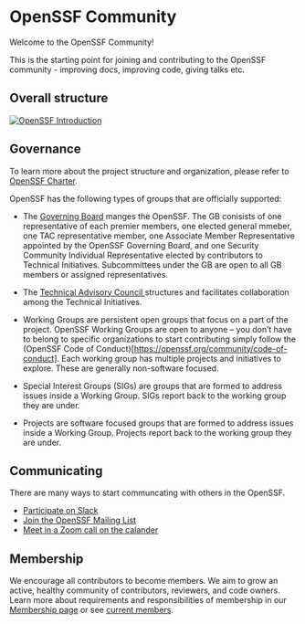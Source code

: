 # OpenSSF Community


Welcome to the OpenSSF Community! 

This is the starting point for joining and contributing to the OpenSSF community - improving docs, improving code, giving talks etc.

## Overall structure

[![OpenSSF Introduction](https://user-images.githubusercontent.com/51727488/236529348-7fc48e96-b289-42f1-87bc-1f765ee48498.png)](https://docs.google.com/presentation/d/1ZQ7WjNH5fQL7qvpFN3jTFt-iQHqPpUc5of_azQc8iic/edit#slide=id.gc84c2d290f_0_126)


 ## Governance
 
To learn more about the project structure and organization, please refer to [OpenSSF Charter](https://openssf.org/about/charter/). 

OpenSSF has the following types of groups that are officially supported:

- The [Governing Board](https://openssf.org/about/board/) manges the OpenSSF.  The GB conisists of one representative of each premier members, one elected general mmeber, one TAC representative member, one Associate Member Representative appointed by the OpenSSF Governing Board, and one Security Community Individual Representative elected by contributors to Technical Initiatives.
Subcommittees under the GB are open to all GB members or assigned representatives.  

- The [Technical Advisory Council ](https://openssf.org/about/tac/) structures and facilitates collaboration among the Technical Initiatives. 
 
- Working Groups are persistent open groups that focus on a part of the project. OpenSSF Working Groups are open to anyone – you don’t have to belong to specific organizations to start contributing simply follow the (OpenSSF Code of Conduct)[https://openssf.org/community/code-of-conduct]. Each working group has multiple projects and initiatives to explore. These are generally non-software focused. 

- Special Interest Groups (SIGs) are groups that are formed to address issues inside a Working Group. SIGs report back to the working group they are under.

- Projects are software focused groups that are formed to address issues inside a Working Group. Projects report back to the working group they are under.

## Communicating

There are many ways to start communcating with others in the OpenSSF. 

 - [Participate on Slack](https://openssf.org/sign-up/)
 - [Join the OpenSSF Mailing List](https://openssf.org/sign-up/)
 - [Meet in a Zoom call on the calander](https://calendar.google.com/calendar/u/0?cid=czYzdm9lZmhwNWk5cGZsdGI1cTY3bmdwZXNAZ3JvdXAuY2FsZW5kYXIuZ29vZ2xlLmNvbQ)
 

## Membership

We encourage all contributors to become members. We aim to grow an active, healthy community of contributors, reviewers, and code owners. Learn more about requirements and responsibilities of membership in our [Membership page](https://openssf.org/join/) or see [current members](https://landscape.openssf.org/).